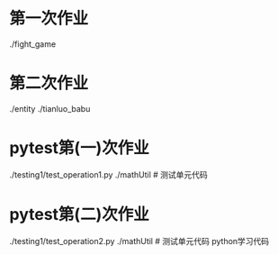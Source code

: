 # 第一次作业
./fight_game
# 第二次作业
./entity
./tianluo_babu
# pytest第(一)次作业
./testing1/test_operation1.py
./mathUtil  # 测试单元代码
# pytest第(二)次作业
./testing1/test_operation2.py
./mathUtil  # 测试单元代码
python学习代码
